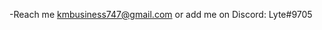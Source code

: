 -Reach me kmbusiness747@gmail.com or add me on Discord: Lyte#9705

<!---
lytekm/lytekm is a ✨ special ✨ repository because its `README.md` (this file) appears on your GitHub profile.
You can click the Preview link to take a look at your changes.
--->
